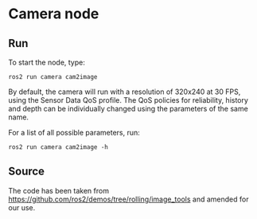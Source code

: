 # Camera node

## Run

To start the node, type:

`ros2 run camera cam2image`

By default, the camera will run with a resolution of 320x240 at 30 FPS, using the Sensor Data QoS profile.
The QoS policies for reliability, history and depth can be individually changed using the parameters of the same name.

For a list of all possible parameters, run:

`ros2 run camera cam2image -h`


## Source

The code has been taken from https://github.com/ros2/demos/tree/rolling/image_tools and amended for our use.